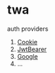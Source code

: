 # twa

auth providers
1. [Cookie](https://github.com/ickqkicx/twa/blob/auth/Cookie/AuthController.cs)
2. [JwtBearer](https://github.com/ickqkicx/twa/blob/auth/JwtBearer/AuthController.cs)
3. [Google](https://github.com/ickqkicx/twa/blob/auth/Google/AuthController.cs)
4. ...